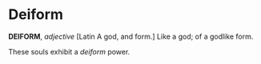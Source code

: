 # Deiform

**DEIFORM**, _adjective_ \[Latin A god, and form.\] Like a god; of a godlike form.

These souls exhibit a _deiform_ power.